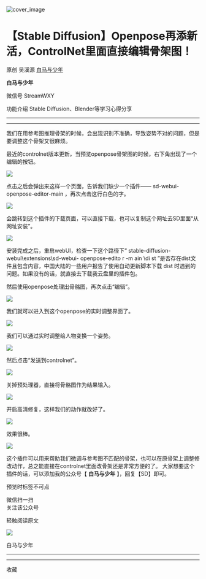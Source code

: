 ![cover_image](https://mmbiz.qpic.cn/mmbiz_jpg/tyssYUEyRwwpS8rhVWtKWdr2fGlObzXnK3XRhz7AJzO398riaseiajLYBf6AOVVSeyico7cjnTvWS8iaVZYiaFV5Hgg/0?wx_fmt=jpeg)

#  【Stable Diffusion】Openpose再添新活，ControlNet里面直接编辑骨架图！

原创  吴溪源  [ 白马与少年 ](javascript:void\(0\);)

**白马与少年**

微信号  StreamWXY

功能介绍  Stable Diffusion、Blender等学习心得分享

__ __

__ _ _

我们在用参考图推理骨架的时候，会出现识别不准确，导致姿势不对的问题，但是要调整这个骨架又很麻烦。

最近的controlnet版本更新，当预览openpose骨架图的时候，右下角出现了一个编辑的按钮。

![](https://mmbiz.qpic.cn/mmbiz_png/tyssYUEyRwwpS8rhVWtKWdr2fGlObzXnicmqpUI0RhoHyXIpGdVudicqjcxx4XdcA7DqibyJoEyfeSnIaV4goeenw/640?wx_fmt=png)

点击之后会弹出来这样一个页面，告诉我们缺少一个插件——  sd-webui-openpose-editor-main  ，再次点击这行白色的字。

![](https://mmbiz.qpic.cn/mmbiz_png/tyssYUEyRwwpS8rhVWtKWdr2fGlObzXnXWLA9a53lrJTibDiacOF4D1nt55FpqETibRq2M8mZDmdvjtqdsMZYv0Vg/640?wx_fmt=png)

会跳转到这个插件的下载页面，可以直接下载，也可以复制这个网址去SD里面“从网址安装”。  

![](https://mmbiz.qpic.cn/mmbiz_png/tyssYUEyRwwpS8rhVWtKWdr2fGlObzXnPzzmeahUSDROPgT1uvia4v2ItBwjoicovDJKuXoT3SIK323b850eiaxyQ/640?wx_fmt=png)

安装完成之后，重启webUI，检查一下这个路径下“  stable-diffusion-webui\extensions\sd-webui-
openpose-edito  r  -m  ain  \di  st  ”是否存在dist文件且包含内容，中国大陆的一些用户报告了使用自动更新脚本下载
dist 时遇到的问题。如果没有的话，就直接去下载我云盘里的插件包。

然后使用openpose处理出骨骼图，再次点击“编辑”。

![](https://mmbiz.qpic.cn/mmbiz_png/tyssYUEyRwwpS8rhVWtKWdr2fGlObzXngH2COCtJtYU3z20icXxd4v971QOIOagfeia9jiaarCTX095wpYRwpss8w/640?wx_fmt=png)

我们就可以进入到这个openpose的实时调整界面了。  

![](https://mmbiz.qpic.cn/mmbiz_png/tyssYUEyRwwpS8rhVWtKWdr2fGlObzXnxXn7BzM2qR26PvgS2ebdRdnj4j9Et7IoWV9KcgsmaZ5YZo5GiaB3MXA/640?wx_fmt=png)

我们可以通过实时调整给人物变换一个姿势。

![](https://mmbiz.qpic.cn/mmbiz_png/tyssYUEyRwwpS8rhVWtKWdr2fGlObzXnF0XPOsdXHV8wweB8RMqDGN99lccpMrtAiaokH3nTNOvsVx5mNtNdMbQ/640?wx_fmt=png)

然后点击“发送到controlnet”。

![](https://mmbiz.qpic.cn/mmbiz_png/tyssYUEyRwwpS8rhVWtKWdr2fGlObzXnJoPicuPQBseYd7JAfbyN2wN5ImacUZARGlC34HxfZ3ffZMT9icUgib7ew/640?wx_fmt=png)

关掉预处理器，直接将骨骼图作为结果输入。

![](https://mmbiz.qpic.cn/mmbiz_png/tyssYUEyRwwpS8rhVWtKWdr2fGlObzXnibgkDib8AOfyAGLtJiawX88cxHhtSGcBoFo4zxYdPuZIBLxiclSSnP1iaHw/640?wx_fmt=png)

开启高清修复，这样我们的动作就改好了。

![](https://mmbiz.qpic.cn/mmbiz_png/tyssYUEyRwwpS8rhVWtKWdr2fGlObzXnbiaCgDWTeuWa82kQCBXStWBLcL5a3o9xJDOsOoHs86zn4U7ogJHXfsA/640?wx_fmt=png)

效果很棒。

![](https://mmbiz.qpic.cn/mmbiz_png/tyssYUEyRwwpS8rhVWtKWdr2fGlObzXnStGJIVdIRHhtovicyhaLHPaibbLRlFegzy9zHoEVmg9M8MuWAM5oZHvg/640?wx_fmt=png)

这个插件可以用来帮助我们微调与参考图不匹配的骨架，也可以在原骨架上调整修改动作，总之能直接在controlnet里面改骨架还是非常方便的了。
大家想要这个插件的话，可以添加我的公众号【  **白马与少年** 】，回复【SD】即可。  
  
  

预览时标签不可点

微信扫一扫  
关注该公众号



轻触阅读原文

![](http://mmbiz.qpic.cn/sz_mmbiz_png/rR335dShxibicFrWhQnGuwdp4icKgCxibWO94LTgVCdyGEa5tticq3VQ0wbSfnGkl6ficicgn1LmHvKohOIT76T3un55Q/0?wx_fmt=png)

白马与少年







****



****



  收藏

